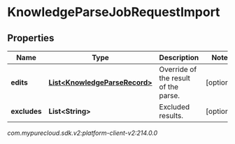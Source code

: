 # KnowledgeParseJobRequestImport


## Properties

| Name | Type | Description | Notes |
| ------------ | ------------- | ------------- | ------------- |
| **edits** | [**List&lt;KnowledgeParseRecord&gt;**](KnowledgeParseRecord) | Override of the result of the parse. |  [optional] |
| **excludes** | **List&lt;String&gt;** | Excluded results. |  [optional] |




_com.mypurecloud.sdk.v2:platform-client-v2:214.0.0_
